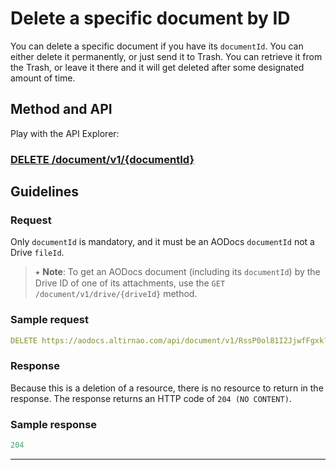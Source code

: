 # Delete a specific document by ID

You can delete a specific document if you have its ````documentId````.  You can either delete it permanently, or just send it to Trash.  You can retrieve it from the Trash, or leave it there and it will get deleted after some designated amount of time.

## Method and API

Play with the API Explorer:

### [DELETE /document/v1/{documentId}](https://api.aodocs-staging.com/docs/aodocs-staging.altirnao.com/1/routes/document/v1/%7BdocumentId%7D/get)

## Guidelines

### Request

Only ````documentId```` is mandatory, and it must be an AODocs ````documentId```` not a Drive ````fileId````.

> ⭑   **Note**: To get an AODocs document (including its ```documentId```) by the Drive ID of one of its attachments, use the ```GET /document/v1/drive/{driveId}``` method.

### Sample request

```yaml
DELETE https://aodocs.altirnao.com/api/document/v1/RssP0ol81I2JjwfFgxk?deleteMode=TRASH
```

### Response

Because this is a deletion of a resource, there is no resource to return in the response.  The response returns an HTTP code of ```204 (NO CONTENT)```.

### Sample response

```yaml
204
```
---
